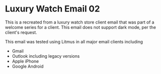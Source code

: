 # Luxury Watch Email 02

This is a recreated from a luxury watch store client email that was part of a welcome series for a client.  This email does not support dark mode, per the client's request.  

This email was tested using Litmus in all major email clients including
- Gmail
- Outlook including legacy versions
- Apple iPhone
- Google Android
